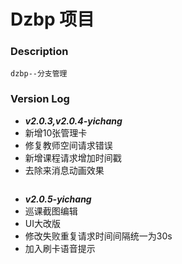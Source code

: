 # Dzbp 项目

### Description

    dzbp--分支管理


  ###   Version Log

* ***v2.0.3,v2.0.4-yichang*** 
* 新增10张管理卡
* 修复教师空间请求错误
* 新增课程请求增加时间戳
* 去除来消息动画效果
````
````
* ***v2.0.5-yichang*** 
* 巡课截图编辑
* UI大改版
* 修改失败重复请求时间间隔统一为30s
* 加入刷卡语音提示